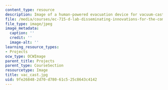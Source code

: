 ```yaml
---
content_type: resource
description: Image of a human-powered evacuation device for vacuum-casting prosthetics.
file: /media/courses/ec-715-d-lab-disseminating-innovations-for-the-common-good-spring-2007/9fe268482d70d78061c525c8643c4142_vac_cast.jpg
file_type: image/jpeg
image_metadata:
  caption: ''
  credit: ''
  image-alt: ''
learning_resource_types:
- Projects
ocw_type: OCWImage
parent_title: Projects
parent_type: CourseSection
resourcetype: Image
title: vac_cast.jpg
uid: 9fe26848-2d70-d780-61c5-25c8643c4142
---
```

